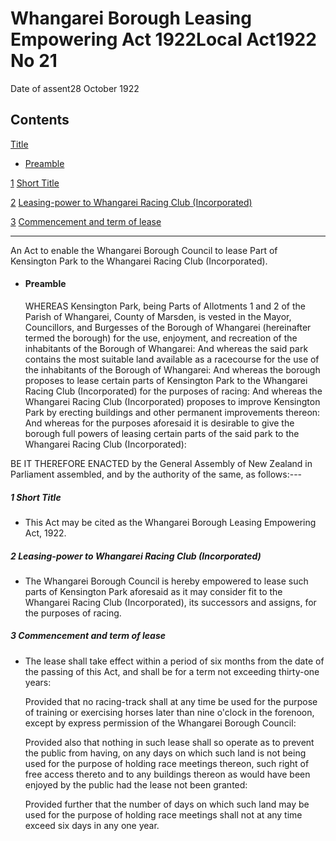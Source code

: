 # Whangarei Borough Leasing Empowering Act 1922Local Act1922 No 21

Date of assent28 October 1922

## Contents

[Title][0]
    
*   [Preamble][1]

[1][2] [Short Title][2]

[2][3] [Leasing-power to Whangarei Racing Club (Incorporated)][3]

[3][4] [Commencement and term of lease][4]

---

An Act to enable the Whangarei Borough Council to lease Part of Kensington Park to the Whangarei Racing Club (Incorporated).
    
*   #### Preamble
    
    WHEREAS Kensington Park, being Parts of Allotments 1 and 2 of the Parish of Whangarei, County of Marsden, is vested in the Mayor, Councillors, and Burgesses of the Borough of Whangarei (hereinafter termed the borough) for the use, enjoyment, and recreation of the inhabitants of the Borough of Whangarei: And whereas the said park contains the most suitable land available as a racecourse for the use of the inhabitants of the Borough of Whangarei: And whereas the borough proposes to lease certain parts of Kensington Park to the Whangarei Racing Club (Incorporated) for the purposes of racing: And whereas the Whangarei Racing Club (Incorporated) proposes to improve Kensington Park by erecting buildings and other permanent improvements thereon: And whereas for the purposes aforesaid it is desirable to give the borough full powers of leasing certain parts of the said park to the Whangarei Racing Club (Incorporated):

BE IT THEREFORE ENACTED by the General Assembly of New Zealand in Parliament assembled, and by the authority of the same, as follows:---

##### 1 Short Title
    
*   This Act may be cited as the Whangarei Borough Leasing Empowering Act, 1922\.

##### 2 Leasing-power to Whangarei Racing Club (Incorporated)
    
*   The Whangarei Borough Council is hereby empowered to lease such parts of Kensington Park aforesaid as it may consider fit to the Whangarei Racing Club (Incorporated), its successors and assigns, for the purposes of racing.

##### 3 Commencement and term of lease
    
*   The lease shall take effect within a period of six months from the date of the passing of this Act, and shall be for a term not exceeding thirty-one years:
    
    Provided that no racing-track shall at any time be used for the purpose of training or exercising horses later than nine o'clock in the forenoon, except by express permission of the Whangarei Borough Council:
    
    Provided also that nothing in such lease shall so operate as to prevent the public from having, on any days on which such land is not being used for the purpose of holding race meetings thereon, such right of free access thereto and to any buildings thereon as would have been enjoyed by the public had the lease not been granted:
    
    Provided further that the number of days on which such land may be used for the purpose of holding race meetings shall not at any time exceed six days in any one year.



[0]: http://www.legislation.govt.nz/act/local/1922/0021/latest/whole.html#DLM42591
[1]: http://www.legislation.govt.nz/act/local/1922/0021/latest/whole.html#DLM42592
[2]: http://www.legislation.govt.nz/act/local/1922/0021/latest/whole.html#DLM42595
[3]: http://www.legislation.govt.nz/act/local/1922/0021/latest/whole.html#DLM42596
[4]: http://www.legislation.govt.nz/act/local/1922/0021/latest/whole.html#DLM42597